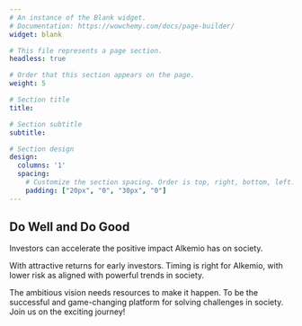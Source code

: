 ```yaml
---
# An instance of the Blank widget.
# Documentation: https://wowchemy.com/docs/page-builder/
widget: blank

# This file represents a page section.
headless: true

# Order that this section appears on the page.
weight: 5

# Section title
title: 

# Section subtitle
subtitle: 

# Section design
design:
  columns: '1'
  spacing:
    # Customize the section spacing. Order is top, right, bottom, left.
    padding: ["20px", "0", "30px", "0"]
---
```

## **Do Well and Do Good**
Investors can accelerate the positive impact Alkemio has on society. 

With attractive returns for early investors. Timing is right for Alkemio, with lower risk as aligned with powerful trends in society.

The ambitious vision needs resources to make it happen. To be the successful and game-changing platform for solving challenges in society. Join us on the exciting journey!


